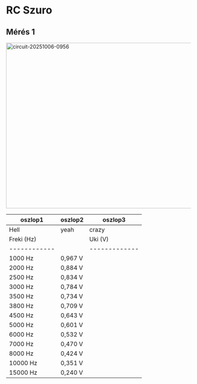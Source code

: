 # RC Szuro
## Mérés 1
<img width="748" height="452" alt="circuit-20251006-0956" src="https://github.com/user-attachments/assets/acebf699-7963-4001-a416-9d3dc0aeab8e" />  

| oszlop1 | oszlop2 | oszlop3 |
| ------- | ------- | ------- |
| Hell | yeah | crazy | 
|  Freki (Hz)  |	|  Uki (V)  |
|------------|  |-------------|
1000 Hz |	0,967 V |
2000 Hz	| 0,884 V |
2500 Hz	| 0,834 V |
3000 Hz	| 0,784 V |
3500 Hz	| 0,734 V |
3800 Hz	| 0,709 V |
4500 Hz	| 0,643 V |
5000 Hz	| 0,601 V |
6000 Hz	|0,532 V  |
7000 Hz	|0,470 V  |
8000 Hz	|0,424 V  |
10000 Hz| 0,351 V |
15000 Hz|	0,240 V |

